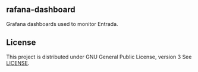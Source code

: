 ## rafana-dashboard

Grafana dashboards used to monitor Entrada.

## License

This project is distributed under GNU General Public License, version 3
See [LICENSE](LICENSE).
